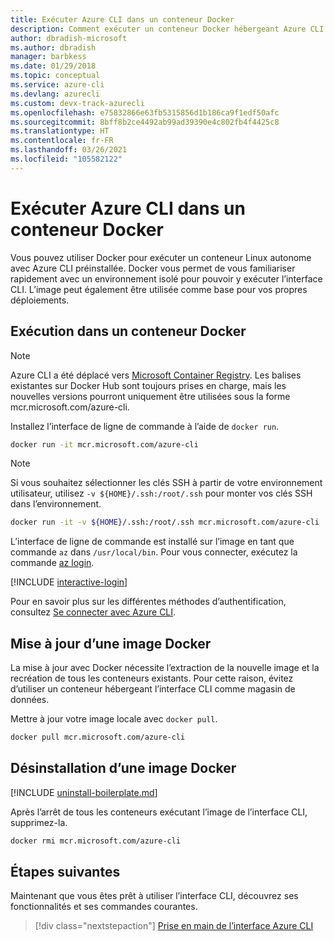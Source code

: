 ```yaml
---
title: Exécuter Azure CLI dans un conteneur Docker
description: Comment exécuter un conteneur Docker hébergeant Azure CLI
author: dbradish-microsoft
ms.author: dbradish
manager: barbkess
ms.date: 01/29/2018
ms.topic: conceptual
ms.service: azure-cli
ms.devlang: azurecli
ms.custom: devx-track-azurecli
ms.openlocfilehash: e75832866e63fb5315856d1b186ca9f1edf50afc
ms.sourcegitcommit: 8bff8b2ce4492ab99ad39390e4c802fb4f4425c8
ms.translationtype: HT
ms.contentlocale: fr-FR
ms.lasthandoff: 03/26/2021
ms.locfileid: "105582122"
---
```

# <a name="run-azure-cli-in-a-docker-container"></a>Exécuter Azure CLI dans un conteneur Docker

Vous pouvez utiliser Docker pour exécuter un conteneur Linux autonome avec Azure CLI préinstallée. Docker vous permet de vous familiariser rapidement avec un environnement isolé pour pouvoir y exécuter l’interface CLI. L’image peut également être utilisée comme base pour vos propres déploiements.

## <a name="run-in-a-docker-container"></a>Exécution dans un conteneur Docker

> [!NOTE]
> Azure CLI a été déplacé vers [Microsoft Container Registry](https://azure.microsoft.com/services/container-registry). Les balises existantes sur Docker Hub sont toujours prises en charge, mais les nouvelles versions pourront uniquement être utilisées sous la forme mcr.microsoft.com/azure-cli.

Installez l’interface de ligne de commande à l’aide de `docker run`.

   ```bash
   docker run -it mcr.microsoft.com/azure-cli
   ```

> [!NOTE]
> Si vous souhaitez sélectionner les clés SSH à partir de votre environnement utilisateur, utilisez `-v ${HOME}/.ssh:/root/.ssh` pour monter vos clés SSH dans l’environnement.
>
> ```bash
> docker run -it -v ${HOME}/.ssh:/root/.ssh mcr.microsoft.com/azure-cli
> ```

L’interface de ligne de commande est installé sur l’image en tant que commande `az` dans `/usr/local/bin`. Pour vous connecter, exécutez la commande [az login](/cli/azure/reference-index#az_login).

[!INCLUDE [interactive-login](includes/interactive-login.md)]

Pour en savoir plus sur les différentes méthodes d’authentification, consultez [Se connecter avec Azure CLI](authenticate-azure-cli.md).

## <a name="update-docker-image"></a>Mise à jour d’une image Docker

La mise à jour avec Docker nécessite l’extraction de la nouvelle image et la recréation de tous les conteneurs existants. Pour cette raison, évitez d’utiliser un conteneur hébergeant l’interface CLI comme magasin de données.

Mettre à jour votre image locale avec `docker pull`.

```bash
docker pull mcr.microsoft.com/azure-cli
```

## <a name="uninstall-docker-image"></a>Désinstallation d’une image Docker

[!INCLUDE [uninstall-boilerplate.md](includes/uninstall-boilerplate.md)]

Après l’arrêt de tous les conteneurs exécutant l’image de l’interface CLI, supprimez-la.

```bash
docker rmi mcr.microsoft.com/azure-cli
```

## <a name="next-steps"></a>Étapes suivantes

Maintenant que vous êtes prêt à utiliser l’interface CLI, découvrez ses fonctionnalités et ses commandes courantes.

> [!div class="nextstepaction"]
> [Prise en main de l’interface Azure CLI](get-started-with-azure-cli.md)